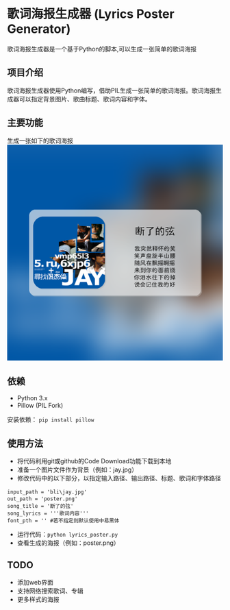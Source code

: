 # 歌词海报生成器 (Lyrics Poster Generator)

歌词海报生成器是一个基于Python的脚本,可以生成一张简单的歌词海报

## 项目介绍

歌词海报生成器使用Python编写，借助PIL生成一张简单的歌词海报。歌词海报生成器可以指定背景图片、歌曲标题、歌词内容和字体。


## 主要功能

生成一张如下的歌词海报![图片](poster.png)

## 依赖

- Python 3.x
- Pillow (PIL Fork)

安装依赖：
 ` pip install pillow `

## 使用方法
- 将代码利用git或github的Code Download功能下载到本地
- 准备一个图片文件作为背景（例如：jay.jpg）
- 修改代码中的以下部分，以指定输入路径、输出路径、标题、歌词和字体路径
```
input_path = 'bli\jay.jpg'  
out_path = 'poster.png'  
song_title = '断了的弦'  
song_lyrics = '''歌词内容'''  
font_pth = '' #若不指定则默认使用中易黑体
```
- 运行代码：` python lyrics_poster.py `
- 查看生成的海报（例如：poster.png）  

## TODO
- 添加web界面
- 支持网络搜索歌词、专辑
- 更多样式的海报

